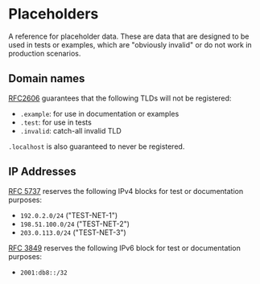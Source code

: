 # Placeholders
A reference for placeholder data. These are data that are designed to be used in tests or examples, which are "obviously invalid" or do not work in production scenarios.

## Domain names

[RFC2606](https://tools.ietf.org/html/rfc2606#page-2) guarantees that the following TLDs will not be registered:

* `.example`: for use in documentation or examples
* `.test`: for use in tests
* `.invalid`: catch-all invalid TLD

`.localhost` is also guaranteed to never be registered.

## IP Addresses

[RFC 5737](https://tools.ietf.org/html/rfc5737#section-3) reserves the following IPv4 blocks for test or documentation purposes:

* `192.0.2.0/24` ("TEST-NET-1")
* `198.51.100.0/24` ("TEST-NET-2")
* `203.0.113.0/24` ("TEST-NET-3")

[RFC 3849](https://tools.ietf.org/html/rfc3849#section-2) reserves the following IPv6 block for test or documentation purposes:

* `2001:db8::/32`
